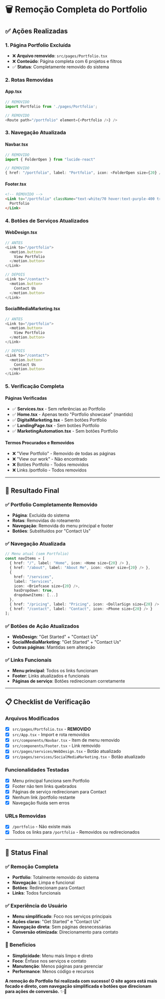 # 🗑️ Remoção Completa do Portfolio

## ✅ **Ações Realizadas**

### **1. Página Portfolio Excluída**
- ❌ **Arquivo removido**: `src/pages/Portfolio.tsx`
- ❌ **Conteúdo**: Página completa com 6 projetos e filtros
- ✅ **Status**: Completamente removido do sistema

### **2. Rotas Removidas**

#### **App.tsx**
```typescript
// REMOVIDO
import Portfolio from './pages/Portfolio';

// REMOVIDO
<Route path="/portfolio" element={<Portfolio />} />
```

### **3. Navegação Atualizada**

#### **Navbar.tsx**
```typescript
// REMOVIDO
import { FolderOpen } from "lucide-react"

// REMOVIDO
{ href: "/portfolio", label: "Portfolio", icon: <FolderOpen size={20} /> },
```

#### **Footer.tsx**
```html
<!-- REMOVIDO -->
<Link to="/portfolio" className="text-white/70 hover:text-purple-400 transition-colors">
  Portfolio
</Link>
```

### **4. Botões de Serviços Atualizados**

#### **WebDesign.tsx**
```typescript
// ANTES
<Link to="/portfolio">
  <motion.button>
    View Portfolio
  </motion.button>
</Link>

// DEPOIS
<Link to="/contact">
  <motion.button>
    Contact Us
  </motion.button>
</Link>
```

#### **SocialMediaMarketing.tsx**
```typescript
// ANTES
<Link to="/portfolio">
  <motion.button>
    View Portfolio
  </motion.button>
</Link>

// DEPOIS
<Link to="/contact">
  <motion.button>
    Contact Us
  </motion.button>
</Link>
```

### **5. Verificação Completa**

#### **Páginas Verificadas**
- ✅ **Services.tsx** - Sem referências ao Portfolio
- ✅ **Home.tsx** - Apenas texto "Portfolio showcase" (mantido)
- ✅ **DigitalMarketing.tsx** - Sem botões Portfolio
- ✅ **LandingPage.tsx** - Sem botões Portfolio
- ✅ **MarketingAutomation.tsx** - Sem botões Portfolio

#### **Termos Procurados e Removidos**
- ❌ "View Portfolio" - Removido de todas as páginas
- ❌ "View our work" - Não encontrado
- ❌ Botões Portfolio - Todos removidos
- ❌ Links /portfolio - Todos removidos

---

## 🎯 **Resultado Final**

### **✅ Portfolio Completamente Removido**
- **Página**: Excluída do sistema
- **Rotas**: Removidas do roteamento
- **Navegação**: Removida do menu principal e footer
- **Botões**: Substituídos por "Contact Us"

### **✅ Navegação Atualizada**
```typescript
// Menu atual (sem Portfolio)
const navItems = [
  { href: "/", label: "Home", icon: <Home size={20} /> },
  { href: "/about", label: "About Me", icon: <User size={20} /> },
  { 
    href: "/services", 
    label: "Services", 
    icon: <Briefcase size={20} />,
    hasDropdown: true,
    dropdownItems: [...]
  },
  { href: "/pricing", label: "Pricing", icon: <DollarSign size={20} /> },
  { href: "/contact", label: "Contact", icon: <Phone size={20} /> }
];
```

### **✅ Botões de Ação Atualizados**
- **WebDesign**: "Get Started" + "Contact Us"
- **SocialMediaMarketing**: "Get Started" + "Contact Us"
- **Outras páginas**: Mantidas sem alteração

### **✅ Links Funcionais**
- **Menu principal**: Todos os links funcionam
- **Footer**: Links atualizados e funcionais
- **Páginas de serviço**: Botões redirecionam corretamente

---

## 📋 **Checklist de Verificação**

### **Arquivos Modificados**
- [x] `src/pages/Portfolio.tsx` - **REMOVIDO**
- [x] `src/App.tsx` - Import e rota removidos
- [x] `src/components/Navbar.tsx` - Item de menu removido
- [x] `src/components/Footer.tsx` - Link removido
- [x] `src/pages/services/WebDesign.tsx` - Botão atualizado
- [x] `src/pages/services/SocialMediaMarketing.tsx` - Botão atualizado

### **Funcionalidades Testadas**
- [x] Menu principal funciona sem Portfolio
- [x] Footer não tem links quebrados
- [x] Páginas de serviço redirecionam para Contact
- [x] Nenhum link /portfolio restante
- [x] Navegação fluida sem erros

### **URLs Removidas**
- [x] `/portfolio` - Não existe mais
- [x] Todos os links para `/portfolio` - Removidos ou redirecionados

---

## 🚀 **Status Final**

### **✅ Remoção Completa**
- **Portfolio**: Totalmente removido do sistema
- **Navegação**: Limpa e funcional
- **Botões**: Redirecionam para Contact
- **Links**: Todos funcionais

### **✅ Experiência do Usuário**
- **Menu simplificado**: Foco nos serviços principais
- **Ações claras**: "Get Started" e "Contact Us"
- **Navegação direta**: Sem páginas desnecessárias
- **Conversão otimizada**: Direcionamento para contato

### **🎯 Benefícios**
- **Simplicidade**: Menu mais limpo e direto
- **Foco**: Ênfase nos serviços e contato
- **Manutenção**: Menos páginas para gerenciar
- **Performance**: Menos código e recursos

**A remoção do Portfolio foi realizada com sucesso! O site agora está mais focado e direto, com navegação simplificada e botões que direcionam para ações de conversão.** ✨🚀
